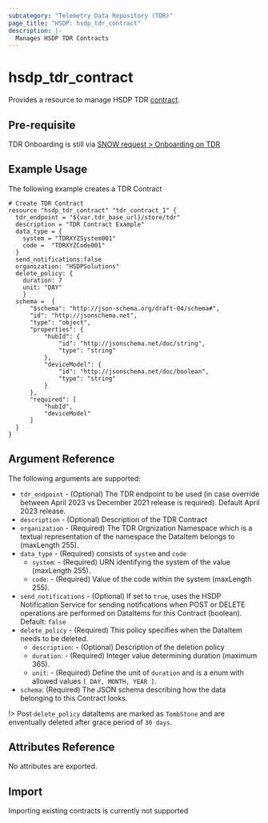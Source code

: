 ```yaml
---
subcategory: "Telemetry Data Repository (TDR)"
page_title: "HSDP: hsdp_tdr_contract"
description: |-
  Manages HSDP TDR Contracts
---
```


# hsdp_tdr_contract

Provides a resource to manage HSDP TDR [contract](https://www.hsdp.io/documentation/telemetry-data-repository/tdr-apr23/getting-started).

## Pre-requisite

TDR Onboarding is still via [SNOW request > Onboarding on TDR](https://www.hsdp.io/documentation/telemetry-data-repository/tdr-apr23/getting-started)

## Example Usage

The following example creates a TDR Contract

```hcl
# Create TDR Contract
resource "hsdp_tdr_contract" "tdr_contract_1" {
  tdr_endpoint = "${var.tdr_base_url}/store/tdr"
  description = "TDR Contract Example"
  data_type = {
    system = "TDRXYZSystem001"
    code =  "TDRXYZCode001"
  }
  send_notifications:false
  organization: "HSDPSolutions"
  delete_policy: {
    duration: 7
    unit: "DAY"
	}
  schema =  {
      "$schema": "http://json-schema.org/draft-04/schema#",
      "id": "http://jsonschema.net",
      "type": "object",
      "properties": {
          "hubId": {
              "id": "http://jsonschema.net/doc/string",
              "type": "string"
          },
          "deviceModel": {
              "id": "http://jsonschema.net/doc/boolean",
              "type": "string"
          }
      },
      "required": [
          "hubId",
          "deviceModel"
      ]
  }
}

```

## Argument Reference

The following arguments are supported:

* `tdr_endpoint` - (Optional) The TDR endpoint to be used (in case override between April 2023 vs December 2021 release is required). Default April 2023 release.
* `description` - (Optional) Description of the TDR Contract
* `organization` - (Required) The TDR Orgnization Namespace which is a textual representation of the namespace the DataItem belongs to (maxLength 255).
* `data_type` - (Required) consists of `system` and `code`
  * `system`: - (Required) URN identifying the system of the value (maxLength 255). 
  * `code`: - (Required) Value of the code within the system (maxLength 255).
* `send_notifications` - (Optional) If set to `true`, uses the HSDP Notification Service for sending notifications when POST or DELETE operations are performed on DataItems for this Contract (boolean). Default: `false`
* `delete_policy` - (Required) This policy specifies when the DataItem needs to be deleted.
  * `description`: - (Optional) Description of the deletion policy
  * `duration`: - (Required) Integer value determining duration (maximum 365). 
  * `unit`: - (Required) Define the unit of `duration` and is a enum with allowed values `[ DAY, MONTH, YEAR ]`.
* `schema`: (Required) The JSON schema describing how the data belonging to this Contract looks.

!> Post `delete_policy` dataItems are marked as `TombStone` and are enventually deleted after grace period of `30 days`.

## Attributes Reference

No attributes are exported.

## Import

Importing existing contracts is currently not supported